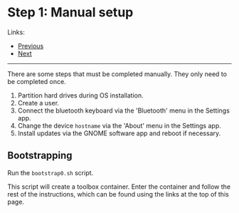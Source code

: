 # Step 1: Manual setup

Links:

- [Previous](../README.md)
- [Next](./02-AcquireRepo.md)

---

There are some steps that must be completed manually. They only need to be completed once.

1. Partition hard drives during OS installation.
2. Create a user.
3. Connect the bluetooth keyboard via the 'Bluetooth' menu in the Settings app.
4. Change the device `hostname` via the 'About' menu in the Settings app.
5. Install updates via the GNOME software app and reboot if necessary.

## Bootstrapping

Run the `bootstrap0.sh` script.

This script will create a toolbox container. Enter the container and follow the rest of the instructions, which can be found using the links at the top of this page.
